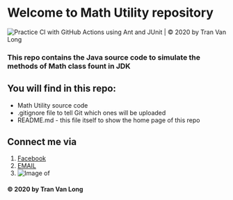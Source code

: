 # Welcome to Math Utility repository
![Practice CI with GitHub Actions using Ant and JUnit | © 2020 by Tran Van Long](https://github.com/tranvanlong9876/math-util/workflows/Practice%20CI%20with%20GitHub%20Actions%20using%20Ant%20and%20JUnit%20%7C%20%C2%A9%202020%20by%20Tran%20Van%20Long/badge.svg)

### This repo contains the Java source code to simulate the methods of Math class fount in JDK

## You will find in this repo:
* Math Utility source code
* .gitignore file to tell Git which ones will be uploaded
* README.md - this file itself to show the home page of this repo

## Connect me via
1. [Facebook](https://facebook.com/OneChamp.Jhin)
2. [EMAIL](mailto:traanvanlongo@gmail.com)
3. ![Image of](https://www.youtube.com/watch?v=tUGnDmDDheI&ab_channel=UndertaleThemes)
####  © 2020 by Tran Van Long 
